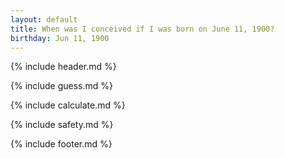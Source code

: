 ```yaml
---
layout: default
title: When was I conceived if I was born on June 11, 1900?
birthday: Jun 11, 1900
---
```


{% include header.md %}

{% include guess.md %}

{% include calculate.md %}

{% include safety.md %}

{% include footer.md %}



